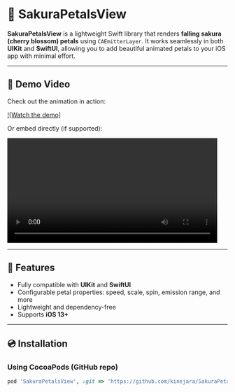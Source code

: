 # 🌸 SakuraPetalsView

**SakuraPetalsView** is a lightweight Swift library that renders **falling sakura (cherry blossom) petals** using `CAEmitterLayer`. It works seamlessly in both **UIKit** and **SwiftUI**, allowing you to add beautiful animated petals to your iOS app with minimal effort.

---

## 🎥 Demo Video

Check out the animation in action:

[![Watch the demo]](https://www.youtube.com/shorts/wIb4kWPS5Y8)

Or embed directly (if supported):

<video src="Assets/sakura_demo.mp4" controls width="480"></video>

---

## 🚀 Features

- Fully compatible with **UIKit** and **SwiftUI**  
- Configurable petal properties: speed, scale, spin, emission range, and more  
- Lightweight and dependency-free  
- Supports **iOS 13+**  

---

## 💿 Installation

### Using CocoaPods (GitHub repo)

```ruby
pod 'SakuraPetalsView', :git => 'https://github.com/kinejara/SakuraPetalsView.git', :branch => 'main'
